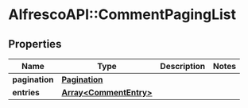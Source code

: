 # AlfrescoAPI::CommentPagingList

## Properties
Name | Type | Description | Notes
------------ | ------------- | ------------- | -------------
**pagination** | [**Pagination**](Pagination.md) |  | 
**entries** | [**Array&lt;CommentEntry&gt;**](CommentEntry.md) |  | 


